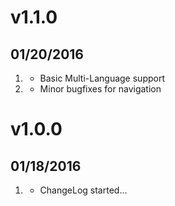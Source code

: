 # v1.1.0
## 01/20/2016

1. [](#new)
    * Basic Multi-Language support
2. [](#bugfix)
    * Minor bugfixes for navigation
    
# v1.0.0
## 01/18/2016

1. [](#new)
    * ChangeLog started...
